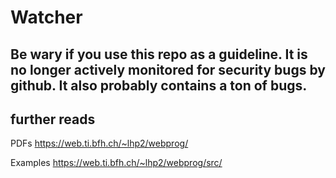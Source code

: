 # Watcher

## Be wary if you use this repo as a guideline. It is no longer actively monitored for security bugs by github. It also probably contains a ton of bugs.

## further reads

PDFs
https://web.ti.bfh.ch/~lhp2/webprog/


Examples
https://web.ti.bfh.ch/~lhp2/webprog/src/
